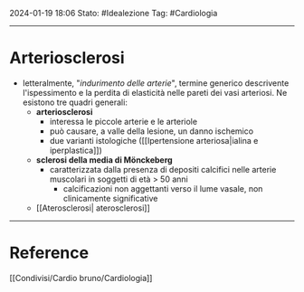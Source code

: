 2024-01-19 18:06
Stato: #Idealezione 
Tag: #Cardiologia 

---
# Arteriosclerosi
- letteralmente, "*indurimento delle arterie*", termine generico descrivente l'ispessimento e la perdita di elasticità nelle pareti dei vasi arteriosi. Ne esistono tre quadri generali:
	- **arteriosclerosi**
		- interessa le piccole arterie e le arteriole
		- può causare, a valle della lesione, un danno ischemico
		- due varianti istologiche ([[Ipertensione arteriosa|ialina e iperplastica]])
	- **sclerosi della media di Mönckeberg**
		- caratterizzata dalla presenza di depositi calcifici nelle arterie muscolari in soggetti di età > 50 anni
			- calcificazioni non aggettanti verso il lume vasale, non clinicamente significative
	- [[Aterosclerosi| aterosclerosi]]







---
# Reference
[[Condivisi/Cardio bruno/Cardiologia]]
